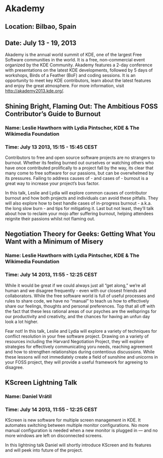 # Akademy
## Location: Bilbao, Spain
## Date: July 13 - 19, 2013

Akademy is the annual world summit of KDE, one of the largest Free Software communities in the world. It is a free, non-commercial event organized by the KDE Community. Akademy features a 2-day conference with presentations on the latest KDE developments, followed by 5 days of workshops, Birds of a Feather (BoF) and coding sessions. It is an opportunity to meet key KDE contributors, learn about the latest features and enjoy the great atmosphere. For more information, visit <http://akademy2013.kde.org/>.

## Shining Bright, Flaming Out: The Ambitious FOSS Contributor’s Guide to Burnout
### Name: Leslie Hawthorn with Lydia Pintscher, KDE & The Wikimedia Foundation
### Time: July 13 2013, 15:15 - 15:45 CEST

Contributors to free and open source software projects are no strangers to burnout. Whether its feeling burned out ourselves or watching others who have once contributed prolifically to a project fall by the way, its clear that many come to free software for our passions, but can be overwhelmed by its pressures. Failing to address causes of - and cases of - burnout is a great way to increase your project’s bus factor.

In this talk, Leslie and Lydia will explore common causes of contributor burnout and how both projects and individuals can avoid these pitfalls. They will also explore how to best handle cases of in-progress burnout - a.k.a. the long slow burn - and tips for mitigating it. Last but not least, they’ll talk about how to reclaim your mojo after suffering burnout, helping attendees reignite their passions whilst not flaming out.


## Negotiation Theory for Geeks: Getting What You Want with a Minimum of Misery
### Name: Leslie Hawthorn with Lydia Pintscher, KDE & The Wikimedia Foundation
### Time: July 14 2013, 11:55 - 12:25 CEST

While it would be great if we could always just all “get along,” we’re all human and we disagree frequently - even with our closest friends and collaborators. While the free software world is full of useful processes and rules to share code, we have no “manual” to teach us how to effectively share our feelings, thoughts and personal preferences. Top that all off with the fact that these less rational areas of our psyches are the wellsprings for our productivity and creativity, and the chances for having an unfun day look a lot higher.

Fear not! In this talk, Leslie and Lydia will explore a variety of techniques for conflict resolution in your free software project. Drawing on a variety of resources including the Harvard Negotiation Project, they will explore strategies for effectively communicating yoru needs, reaching agreement and how to strengthen relationships during contentious discussions. While these lessons will not immediately create a field of sunshine and unicorns in your FOSS project, they will provide a useful framework for agreeing to disagree.


## KScreen Lightning Talk
### Name: Daniel Vrátil
### Time: July 14 2013, 11:55 - 12:25 CEST

KScreen is new software for multiple screen management in KDE. It automates switching between multiple monitor configurations. No more manual configuration is needed when a new monitor is plugged in — and no more windows are left on disconnected screens.

In this lightning talk Daniel will shortly introduce KScreen and its features and will peek into future of the project.

